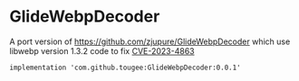 # GlideWebpDecoder

A port version of https://github.com/zjupure/GlideWebpDecoder which use libwebp version 1.3.2 code to fix [CVE-2023-4863](https://nvd.nist.gov/vuln/detail/CVE-2023-4863)

`implementation 'com.github.tougee:GlideWebpDecoder:0.0.1'`
